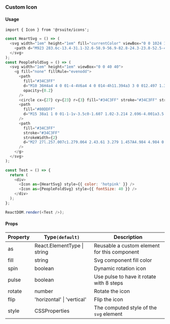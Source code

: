 ### Custom Icon

#### Usage

```
import { Icon } from '@rsuite/icons';
```

<!--start-code-->

```js
const HeartSvg = () => (
  <svg width="1em" height="1em" fill="currentColor" viewBox="0 0 1024 1024">
    <path d="M923 283.6c-13.4-31.1-32.6-58.9-56.9-82.8-24.3-23.8-52.5-42.4-84-55.5-32.5-13.5-66.9-20.3-102.4-20.3-49.3 0-97.4 13.5-139.2 39-10 6.1-19.5 12.8-28.5 20.1-9-7.3-18.5-14-28.5-20.1-41.8-25.5-89.9-39-139.2-39-35.5 0-69.9 6.8-102.4 20.3-31.4 13-59.7 31.7-84 55.5-24.4 23.9-43.5 51.7-56.9 82.8-13.9 32.3-21 66.6-21 101.9 0 33.3 6.8 68 20.3 103.3 11.3 29.5 27.5 60.1 48.2 91 32.8 48.9 77.9 99.9 133.9 151.6 92.8 85.7 184.7 144.9 188.6 147.3l23.7 15.2c10.5 6.7 24 6.7 34.5 0l23.7-15.2c3.9-2.5 95.7-61.6 188.6-147.3 56-51.7 101.1-102.7 133.9-151.6 20.7-30.9 37-61.5 48.2-91 13.5-35.3 20.3-70 20.3-103.3 0.1-35.3-7-69.6-20.9-101.9z" />
  </svg>
);
const PeopleFoldSvg = () => (
  <svg width="1em" height="1em" viewBox="0 0 40 40">
    <g fill="none" fillRule="evenodd">
      <path
        fill="#34C3FF"
        d="M10 36H4a4 4 0 01-4-4V6a4 4 0 014-4h11.394a3 3 0 012.497 1.336L21 9h14a4 4 0 014 4v23H10z"
        opacity={0.2}
      />
      <circle cx={27} cy={23} r={3} fill="#34C3FF" stroke="#34C3FF" strokeWidth={2} />
      <path
        fill="#80DDFF"
        d="M15 38a1 1 0 01-1-1v-3.5c0-1.607 1.02-3.214 2.696-4.001a3.5 3.5 0 113.608.001c1.676.786 2.696 2.393 2.696 4V37a1 1 0 01-1 1zm17 0a1 1 0 01-1-1v-3.5c0-1.607 1.02-3.214 2.696-4.001a3.5 3.5 0 113.608.001c1.676.786 2.696 2.393 2.696 4V37a1 1 0 01-1 1z"
      />
      <path
        fill="#34C3FF"
        stroke="#34C3FF"
        strokeWidth={2}
        d="M27 27l.257.007c1.279.064 2.43.61 3.279 1.457A4.984 4.984 0 0132 32h0v6H22v-6c0-1.38.56-2.63 1.464-3.536A4.984 4.984 0 0127 27h0z"
      />
    </g>
  </svg>
);

const Test = () => {
  return (
    <div>
      <Icon as={HeartSvg} style={{ color: 'hotpink' }} />
      <Icon as={PeopleFoldSvg} style={{ fontSize: 40 }} />
    </div>
  );
};

ReactDOM.render(<Test />);
```

<!--end-code-->

#### Props

| Property | Type`(default)`                 | Description                                  |
| -------- | ------------------------------- | -------------------------------------------- |
| as       | React.ElementType &#124; string | Reusable a custom element for this component |
| fill     | string                          | Svg component fill color                     |
| spin     | boolean                         | Dynamic rotation icon                        |
| pulse    | boolean                         | Use pulse to have it rotate with 8 steps     |
| rotate   | number                          | Rotate the icon                              |
| flip     | 'horizontal' &#124; 'vertical'  | Flip the icon                                |
| style    | CSSProperties                   | The computed style of the `svg` element      |
